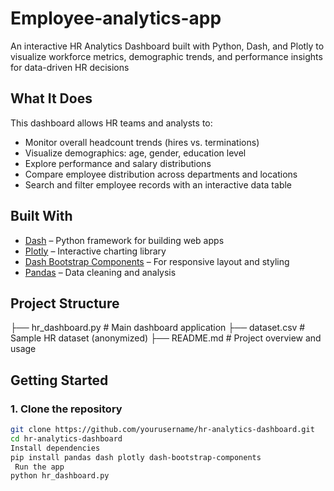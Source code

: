 # Employee-analytics-app
An interactive HR Analytics Dashboard built with Python, Dash, and Plotly to visualize workforce metrics, demographic trends, and performance insights for data-driven HR decisions
##  What It Does
This dashboard allows HR teams and analysts to:

-  Monitor overall headcount trends (hires vs. terminations)
-  Visualize demographics: age, gender, education level
-  Explore performance and salary distributions
-  Compare employee distribution across departments and locations
-  Search and filter employee records with an interactive data table

##  Built With
- [Dash](https://dash.plotly.com/) – Python framework for building web apps
- [Plotly](https://plotly.com/python/) – Interactive charting library
- [Dash Bootstrap Components](https://dash-bootstrap-components.opensource.faculty.ai/) – For responsive layout and styling
- [Pandas](https://pandas.pydata.org/) – Data cleaning and analysis

##  Project Structure
├── hr_dashboard.py # Main dashboard application
├── dataset.csv # Sample HR dataset (anonymized)
├── README.md # Project overview and usage


##  Getting Started

### 1. Clone the repository

```bash
git clone https://github.com/yourusername/hr-analytics-dashboard.git
cd hr-analytics-dashboard
Install dependencies
pip install pandas dash plotly dash-bootstrap-components
 Run the app
python hr_dashboard.py

